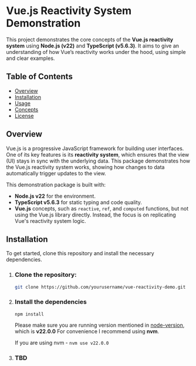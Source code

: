 # Vue.js Reactivity System Demonstration

This project demonstrates the core concepts of the **Vue.js reactivity system** using **Node.js (v22)** and **TypeScript (v5.6.3)**. It aims to give an understanding of how Vue’s reactivity works under the hood, using simple and clear examples.

## Table of Contents

- [Overview](#overview)
- [Installation](#installation)
- [Usage](#usage)
- [Concepts](#concepts)
- [License](#license)

## Overview

Vue.js is a progressive JavaScript framework for building user interfaces. One of its key features is its **reactivity system**, which ensures that the view (UI) stays in sync with the underlying data. This package demonstrates how the Vue.js reactivity system works, showing how changes to data automatically trigger updates to the view.

This demonstration package is built with:
- **Node.js v22** for the environment.
- **TypeScript v5.6.3** for static typing and code quality.
- **Vue.js** concepts, such as `reactive`, `ref`, and `computed` functions, but not using the Vue.js library directly. Instead, the focus is on replicating Vue's reactivity system logic.

## Installation

To get started, clone this repository and install the necessary dependencies.

1. ### Clone the repository:

   ```bash
   git clone https://github.com/yourusername/vue-reactivity-demo.git

2. ### Install the dependencies
    
    ```npm install```
    
    Please make sure you are running version mentioned in [node-version](.node-version), which is **v22.0.0**
    For convenience I recommend using **nvm**.
    
    If you are using nvm - ```nvm use v22.0.0```

3. ### TBD
